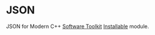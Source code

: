 # JSON

JSON for Modern C++ [Software Toolkit](https://github.com/red-elf/Software-Toolkit) [Installable](https://github.com/red-elf/Installable) module.
